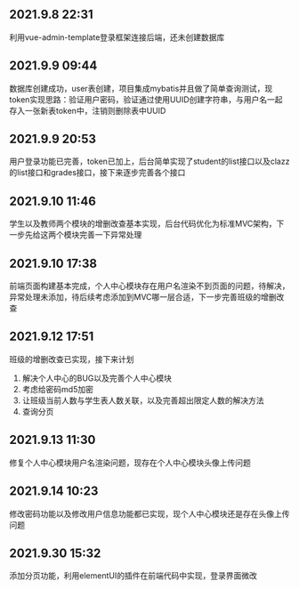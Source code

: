 ## 2021.9.8 22:31
利用vue-admin-template登录框架连接后端，还未创建数据库

## 2021.9.9 09:44
数据库创建成功，user表创建，项目集成mybatis并且做了简单查询测试，现token实现思路：验证用户密码，验证通过使用UUID创建字符串，与用户名一起存入一张新表token中，注销则删除表中UUID

## 2021.9.9 20:53
用户登录功能已完善，token已加上，后台简单实现了student的list接口以及clazz的list接口和grades接口，接下来逐步完善各个接口

## 2021.9.10 11:46
学生以及教师两个模块的增删改查基本实现，后台代码优化为标准MVC架构，下一步先给这两个模块完善一下异常处理

## 2021.9.10 17:38
前端页面构建基本完成，个人中心模块存在用户名渲染不到页面的问题，待解决，异常处理未添加，待后续考虑添加到MVC哪一层合适，下一步完善班级的增删改查

## 2021.9.12 17:51
班级的增删改查已实现，接下来计划
1. 解决个人中心的BUG以及完善个人中心模块
2. 考虑给密码md5加密
3. 让班级当前人数与学生表人数关联，以及完善超出限定人数的解决方法
4. 查询分页

## 2021.9.13 11:30
修复个人中心模块用户名渲染问题，现存在个人中心模块头像上传问题

## 2021.9.14 10:23
修改密码功能以及修改用户信息功能都已实现，现个人中心模块还是存在头像上传问题

## 2021.9.30 15:32
添加分页功能，利用elementUI的插件在前端代码中实现，登录界面微改